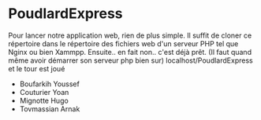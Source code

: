 # PoudlardExpress

Pour lancer notre application web, rien de plus simple.
Il suffit de cloner ce répertoire dans le répertoire des fichiers web d'un serveur PHP tel que Nginx ou bien Xammpp.
Ensuite.. en fait non.. c'est déjà prêt.
(Il faut quand même avoir démarrer son serveur php bien sur)
localhost/PoudlardExpress et le tour est joué


- Boufarkih Youssef
- Couturier Yoan
- Mignotte Hugo
- Tovmassian Arnak
